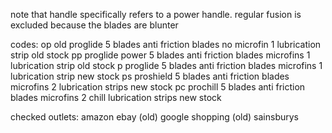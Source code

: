 note that handle specifically refers to a power handle. regular fusion is excluded because the blades are blunter

codes:
op	old proglide	5 blades	anti friction blades	no microfin	1 lubrication strip			old stock
pp	proglide power	5 blades	anti friction blades	microfins	1 lubrication strip			old stock
p	proglide		5 blades	anti friction blades	microfins	1 lubrication strip			new stock
ps	proshield		5 blades	anti friction blades	microfins	2 lubrication strips		new stock
pc	prochill		5 blades	anti friction blades	microfins	2 chill lubrication strips	new stock

checked outlets:
amazon
ebay (old)
google shopping (old)
sainsburys